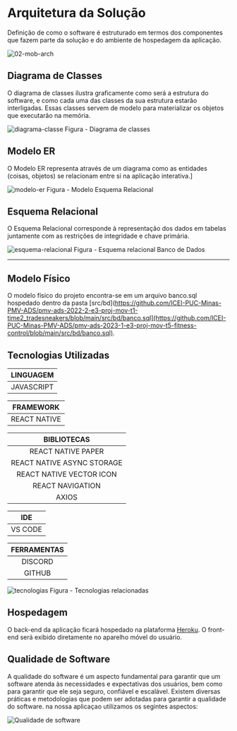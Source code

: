 # Arquitetura da Solução

Definição de como o software é estruturado em termos dos componentes que fazem parte da solução e do ambiente de hospedagem da aplicação.

![02-mob-arch](https://user-images.githubusercontent.com/103429022/229297009-822f0874-62e7-4e55-9800-4a5b621a4e0d.png)


## Diagrama de Classes

O diagrama de classes ilustra graficamente como será a estrutura do software, e como cada uma das classes da sua estrutura estarão interligadas. Essas classes servem de modelo para materializar os objetos que executarão na memória.

![diagrama-classe](https://user-images.githubusercontent.com/103429022/229268968-21ad45f3-e58a-4816-baab-2328da33bf14.png)
Figura  - Diagrama de classes

## Modelo ER

O Modelo ER representa através de um diagrama como as entidades (coisas, objetos) se relacionam entre si na aplicação interativa.]

![modelo-er](https://user-images.githubusercontent.com/103429022/229268976-57f1defd-0d62-44e0-93e6-90891ad07e8d.png)
Figura  - Modelo Esquema Relacional


## Esquema Relacional

O Esquema Relacional corresponde à representação dos dados em tabelas juntamente com as restrições de integridade e chave primária.
 
![esquema-relacional](https://user-images.githubusercontent.com/103429022/229268981-42841c43-954c-4a3a-8190-11b638b20fec.png)
Figura  - Esquema relacional Banco de Dados


--------------------------------------------------------------------------

## Modelo Físico

O modelo físico do projeto encontra-se em um arquivo banco.sql hospedado dentro da pasta [src/bd](https://github.com/ICEI-PUC-Minas-PMV-ADS/pmv-ads-2022-2-e3-proj-mov-t1-time2_tradesneakers/blob/main/src/bd/banco.sql](https://github.com/ICEI-PUC-Minas-PMV-ADS/pmv-ads-2023-1-e3-proj-mov-t5-fitness-control/blob/main/src/bd/banco.sql).

## Tecnologias Utilizadas

|**LINGUAGEM**|
|:---------:|
|JAVASCRIPT|

|**FRAMEWORK**|
|:---------:|
|REACT NATIVE|

|**BIBLIOTECAS**|
|:---------:|
|REACT NATIVE PAPER|
|REACT NATIVE ASYNC STORAGE|
|REACT NATIVE VECTOR ICON|
|REACT NAVIGATION|
|AXIOS|

|**IDE**|
|:---------:|
|VS CODE|

|**FERRAMENTAS**|
|:---------:|
|DISCORD|
|GITHUB|

![tecnologias](https://user-images.githubusercontent.com/103429022/229316430-a35580c9-8b08-4559-a6bc-ec20af506cf0.png)
Figura - Tecnologias relacionadas


## Hospedagem
O back-end da aplicação ficará hospedado na plataforma [Heroku](https://www.heroku.com/). O front-end será exibido diretamente no aparelho móvel do usuário.


## Qualidade de Software

A qualidade do software é um aspecto fundamental para garantir que um software atenda às necessidades e expectativas dos usuários, bem como para garantir que ele seja seguro, confiável e escalável. Existem diversas práticas e metodologias que podem ser adotadas para garantir a qualidade do software. na nossa aplicaçao utilizamos os segintes aspectos:

![Qualidade de software](https://user-images.githubusercontent.com/108990294/229319489-98c450f6-6111-429d-96cb-8119252b91ed.PNG)

